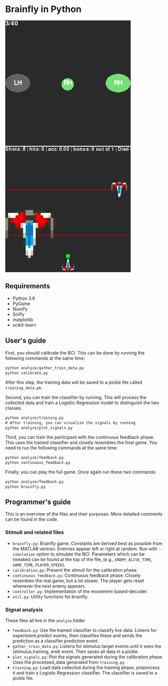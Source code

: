 # Brainfly in Python

![](python_calibration.png)
![](python_brainfly.png)

## Requirements
- Python 3.6
- PyGame
- NumPy
- SciPy
- matplotlib
- scikit-learn

## User's guide
First, you should calibrate the BCI. This can be done by running the following commands at the same time:
```
python analyze/gather_train_data.py
python calibrate.py
```
After this step, the training data will be saved to a pickle file called `training_data.pk`.

Second, you can train the classifier by running. This will process the collected data and train a Logistic Regression model to distinguish the two classes.
```
python analyze/training.py
# After training, you can visualize the signals by running
python analyze/plot_signals.py
```

Third, you can train the participant with the continuous feedback phase. This uses the trained classifier and closely resembles the final game. You need to run the following commands at the same time:
```
python analyze/feedback.py
python continuous_feedback.py
```

Finally, you can play the full game. Once again run these two commands:
```
python analyze/feedback.py
python brainfly.py
```

## Programmer's guide
This is an overview of the files and their purposes. More detailed comments can be found in the code.
### Stimuli and related files
- `brainfly.py`: Brainfly game. Constants are derived best as possible from the MATLAB version. Enemies appear left or right at random. Run with `--simulation` option to simulate the BCI. Parameters which can be tweaked can be found at the top of the file, (e.g., `ENEMY_ALIVE_TIME`, `GAME_TIME`, `PLAYER_SPEED`).
- `calibration.py`: Present the stimuli for the calibration phase.
- `continuous_feedback.py`: Continuous feedback phase. Closely resembles the real game, but a lot slower. The player gets reset whenever the next enemy appears.
- `controller.py`: Implementation of the movement-based-decoder.
- `util.py`: Utility functions for brainfly.

### Signal analysis
These files all live in the `analyze` folder
- `feedback.py`: Use the trained classifier to classify live data. Listens for experiment.predict events, then classifies these and sends the prediction as a classifier.prediction event.
- `gather_train_data.py`: Listens for stimulus.target events until it sees  the (stimulus.training, end) event. Then saves all data in a pickle.
- `plot_signals.py`: Plot the signals generated during the calibration phase. Uses the processed_data generated from `training.py`.
- `training.py`: Load data collected during the training phase, preprocess it and train a Logistic Regression classifier. The classifier is saved to a pickle file.
